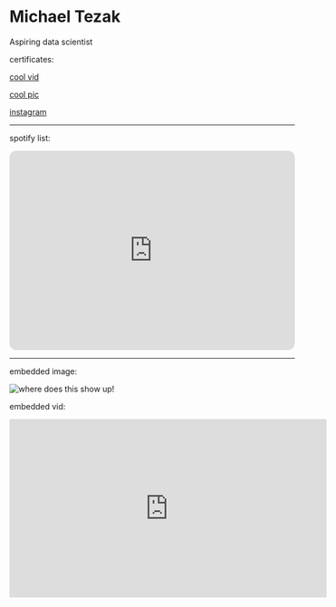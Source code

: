 # Michael Tezak

Aspiring data scientist

certificates:

<a href="certificates/classification_2_sklearn.pdf">cool vid</a> 

<a href="https://uploads2.wikiart.org/images/m-c-escher.jpg!Portrait.jpg">cool pic</a> 

<a href="https://www.instagram.com/teezknees/">instagram</a>

***

spotify list:

<iframe style="border-radius:12px" src="https://open.spotify.com/embed/playlist/6tT2C1kZVZZX4m4a8opQE1?utm_source=generator" width="100%" height="352" frameBorder="0" allowfullscreen="" allow="autoplay; clipboard-write; encrypted-media; fullscreen; picture-in-picture" loading="lazy"></iframe>

***

embedded image:

![where does this show up!](https://uploads2.wikiart.org/images/m-c-escher.jpg!Portrait.jpg "escher portrait")

embedded vid:

<iframe width="560" height="315" src="https://www.youtube.com/embed/ubQBa7DnuMI" title="YouTube video player" frameborder="0" allow="accelerometer; autoplay; clipboard-write; encrypted-media; gyroscope; picture-in-picture; web-share" allowfullscreen></iframe>
